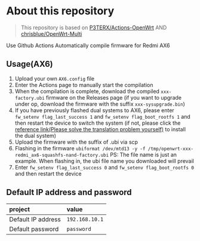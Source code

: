 # About this repository
> This repository is based on [P3TERX/Actions-OpenWrt](https://github.com/P3TERX/Actions-OpenWrt) AND [chrisblue/OpenWrt-Multi](https://github.com/chrisblue/OpenWrt-Multi)

Use Github Actions Automatically compile firmware for Redmi AX6

## Usage(AX6)

1. Upload your own `AX6.config` file
2. Enter the Actions page to manually start the compilation
3. When the compilation is complete, download the compiled `xxx-factory.ubi` firmware on the Releases page (if you want to upgrade under op, download the firmware with the suffix `xxx-sysupgrade.bin`)
4. If you have previously flashed dual systems to AX6, please enter `fw_setenv flag_last_success 1` and `fw_setenv flag_boot_rootfs 1` and then restart the device to switch the system (if not, please click the [reference link(Please solve the translation problem yourself)](https://www.right.com.cn/forum/thread-6054985-1-1.html) to install the dual system)
5. Upload the firmware with the suffix of .ubi via scp
6. Flashing in the firmware `ubiformat /dev/mtd13 -y -f /tmp/openwrt-xxx-redmi_ax6-squashfs-nand-factory.ubi` PS: The file name is just an example. When flashing in, the ubi file name you downloaded will prevail
7. Enter `fw_setenv flag_last_success 0` and `fw_setenv flag_boot_rootfs 0` and then restart the device

## Default IP address and password
   | project | value |
   | :--- | :--- |
   | Default IP address | `192.168.10.1` |
   | Default password | `password` |
